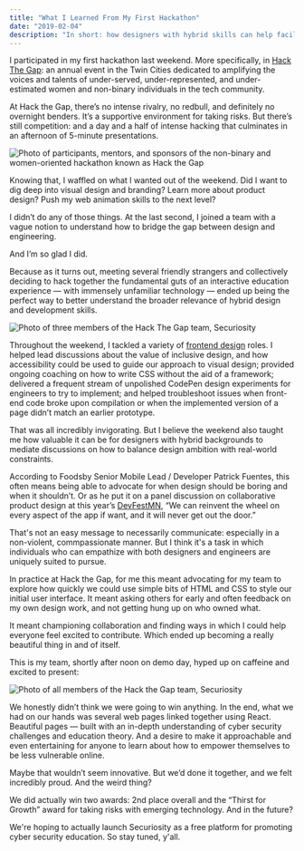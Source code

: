 ```yaml
---
title: "What I Learned From My First Hackathon"
date: "2019-02-04"
description: "In short: how designers with hybrid skills can help facilitate compassionate collaboration."
---
```


I participated in my first hackathon last weekend. More specifically, in [Hack The Gap](https://www.hackthegap.com/): an annual event in the Twin Cities dedicated to amplifying the voices and talents of under-served, under-represented, and under-estimated women and non-binary individuals in the tech community.

At Hack the Gap, there’s no intense rivalry, no redbull, and definitely no overnight benders. It’s a supportive environment for taking risks. But there’s still competition: and a day and a half of intense hacking that culminates in an afternoon of 5-minute presentations.

![Photo of participants, mentors, and sponsors of the non-binary and women-oriented hackathon known as Hack the Gap](/assets/img/hackthegap-group.jpg)

Knowing that, I waffled on what I wanted out of the weekend. Did I want to dig deep into visual design and branding? Learn more about product design? Push my web animation skills to the next level?

I didn’t do any of those things. At the last second, I joined a team with a vague notion to understand how to bridge the gap between design and engineering.

And I’m so glad I did.

Because as it turns out, meeting several friendly strangers and collectively deciding to hack together the fundamental guts of an interactive education experience — with immensely unfamiliar technology — ended up being the perfect way to better understand the broader relevance of hybrid design and development skills.

![Photo of three members of the Hack The Gap team, Securiosity](/assets/img/hackthegap-whiteboard.jpg)

Throughout the weekend, I tackled a variety of [frontend design](http://bradfrost.com/blog/post/frontend-design/) roles. I helped lead discussions about the value of inclusive design, and how accessibility could be used to guide our approach to visual design; provided ongoing coaching on how to write CSS without the aid of a framework; delivered a frequent stream of unpolished CodePen design experiments for engineers to try to implement; and helped troubleshoot issues when front-end code broke upon compilation or when the implemented version of a page didn’t match an earlier prototype.

That was all incredibly invigorating. But I believe the weekend also taught me how valuable it can be for designers with hybrid backgrounds to mediate discussions on how to balance design ambition with real-world constraints.

According to Foodsby Senior Mobile Lead / Developer Patrick Fuentes, this often means being able to advocate for when design should be boring and when it shouldn’t.
Or as he put it on a panel discussion on collaborative product design at this year’s [DevFestMN](https://devfest.mn/), “We can reinvent the wheel on every aspect of the app if want, and it will never get out the door.”

That's not an easy message to necessarily communicate: especially in a non-violent, commpassionate manner. But I think it's a task in which individuals who can empathize with both designers and engineers are uniquely suited to pursue.

In practice at Hack the Gap, for me this meant advocating for my team to explore how quickly we could use simple bits of HTML and CSS to style our initial user interface. It meant asking others for early and often feedback on my own design work, and not getting hung up on who owned what.

It meant championing collaboration and finding ways in which I could help everyone feel excited to contribute. Which ended up becoming a really beautiful thing in and of itself.

This is my team, shortly after noon on demo day, hyped up on caffeine and excited to present:

![Photo of all members of the Hack the Gap team, Securiosity](/assets/img/hackthegap-securiosityteam.jpg)

We honestly didn’t think we were going to win anything. In the end, what we had on our hands was several web pages linked together using React. Beautiful pages — built with an in-depth understanding of cyber security challenges and education theory. And a desire to make it approachable and even entertaining for anyone to learn about how to empower themselves to be less vulnerable online.

Maybe that wouldn’t seem innovative. But we’d done it together, and we felt incredibly proud. And the weird thing?

We did actually win two awards: 2nd place overall and the “Thirst for Growth” award for taking risks with emerging technology. And in the future?

We're hoping to actually launch Securiosity as a free platform for promoting cyber security education. So stay tuned, y'all.
